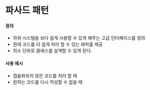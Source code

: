 # 파사드 패턴

#### 정의
  - 하위 시스템을 보다 쉽게 사용할 수 있게 해주는 고급 인터페이스를 정의
  - 원래 코드를 더 쉽게 처리 할 수 있는 래퍼를 제공
  - 최소 단위로 클래스를 설계할 수 있게 된다.
  
#### 사용 예시
  - 캡슐화되지 않은 코드를 처리 할 때
  - 원하는 코드를 다시 작성할 수 없을 때